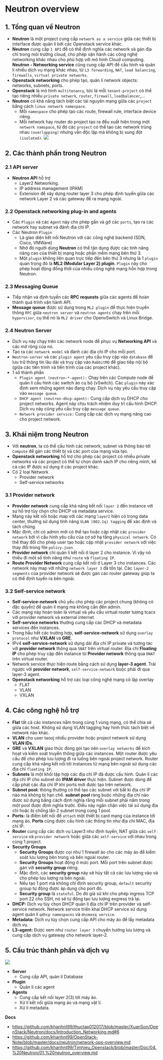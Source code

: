 # Neutron overview
## 1. Tổng quan về Neutron
- **Neutron** là một project cung cấp `network as a service` giữa các thiết bị interface được quản lí bởi các Openstack service khác.
- **Neutron** cung cấp `1 API` để có thể định nghĩa các network và gán địa chỉ trong môi trường cloud, cho phép vận hành các công nghệ networking khác nhau cho phù hợp với mô hình Cloud computing. **Neutron - Networking service** cũng cung cấp API để cấu hình và quản lí nhiều dịch vụ mạng khác nhau, từ `L3 forwarding`, `NAT`, `load balancing`, `firewalls`, `virtual private networks`.
- **Openstack networking** cho phép tạo, quản lí network objects: networks, subnets, ports.
- **Openstack** là mô hình `multitenancy`, tức là mỗi `tenant-project` có thể tạo riêng nhiều `private network`, `router`, `firewall`, `loadbalancer`,...
- **Neutron** có khả năng tách biệt các tài nguyên mạng giữa các `project` bằng cách `linux network namespace`.
  + Mỗi `namespace` cho phép tạo các route, firewall rule, interface device riêng.
  + Mỗi network hay router do project tạo ra đều xuất hiện trong một `network namspace`, từ đó các `project` có thể tạo các network trùng nhau `(overlapping)` nhưng vẫn độc lập mà không bị xung đột `(isolated)`.
![](https://github.com/khanhnt99/Timhieu_Openstack/raw/master/img/55.png)

## 2. Các thành phần trong Neutron
### 2.1 API server
- **Neutron API** hỗ trợ 
  + Layer2 Networking.
  + IP address management (IPAM)
  + Extension để xây dựng router layer 3 cho phép định tuyến giữa các network Layer 2 và các gateway để ra mạng ngoài.
### 2.2 Openstack networking plug-in and agents
- Các `Plugin` và các `Agent` này cho phép gắn và gỡ các `ports`, tạo ra các network hay subnet và đánh địa chỉ IP.
- Các Neutron `Plugin`
  + Là giao diện kết nối Neutron với các công nghệ backend (SDN, Cisco, VMWare)
  + Nhờ đó người dùng **Neutron** có thể tận dụng được các tính năng nâng cao của thiết bị mạng hoặc phần mềm mạng bên thứ 3.
  + Một `plugin` không liên quan trực tiếp đến bên thứ 3 nhưng là 1 `plugin` quan trọng đó là **ML2 (Modular Layer 2) plugin**. `Plugin` này cho phép hoạt động đồng thời của nhiều công nghệ mạng hỗn hợp trong Neutron.

### 2.3 Messaging Queue
- Tiếp nhận và định tuyến các **RPC requests** giữa các agents để hoàn thành quá trình vận hành API.
- **Message queue** được sử dụng trong `ML2 plugin` để thực hiện truyền thông `RPC` giữa `neutron server` và `neutron agents` chạy trên mỗi `hypervisor`, cụ thể nó là `ML2 driver` cho OpenvSwitch và Linux Bridge.

### 2.4 Neutron Server
- Dịch vụ này chạy trên các network node để phục vụ **Networking API** và các mở rộng của nó.
- Tạo ra các `network model` và đánh các địa chỉ IP cho mỗi port.
- `Neutron-server` và các `plugin agent` yêu cầu truy cập vào `database` để lưu trữ thông tin lâu dài và truy cập vào `RabbitMQ` để giao tiếp nội bộ (giữa các tiến trình và tiến trình của các project khác).
- 1 số thành phần
  + `Plugin agent (neutron-*-agent):` Chạy trên các Compute node để quản lí cấu hình các switch ảo cụ bộ (vSwitch). Các `plugin` này xác định xem những agent nào đang chạy. Dịch vụ này yêu cầu truy cập vào `message queue`.
  + `DHCP agent (neutron-dhcp-agent):` Cung cấp dịch vụ DHCP cho project networks. Agent này chịu trách nhiệm duy trì cấu hình DHCP. Dịch vụ này cũng yêu cầu truy cập `message queue`.
  + `Network provider service:` Cung cấp các dịch vụ mạng nâng cao cho project network. 
  
## 3. Khái niệm trong Neutron
- Với **neutron**, ta có thể cấu hình các network, subnet và thông báo tới `Compute` để gán các thiết bị và các port của mạng vừa tạo.
- **Openstack networking** hỗ  trợ cho phép các project có nhiều private networks và các project có thể tự chọn danh sách IP cho riêng mình, kể cả các IP được sử dụng ở các project khác.
- Có 2 loại Network
  + Provider network
  + Self-service networks

### 3.1 Provider network
- **Provider network** cung cấp khả năng kết nối `layer 2` đến instance với sự hỗ trợ tùy chọn cho DHCP và metadata service.
- Mạng này kết nối hoặc map với các mạng `layer2` hiện có trong data center, thường sử dụng tính năng `VLAN (802.1q) tagging` để xác định và tách chúng. 
- Mặc định, chỉ có admin mới có thể tạo hoặc cập nhật các `provider network` bởi vì cấu hình yêu cầu của cơ sở hạ tầng `physical network`. Có thể thay đổi cho phép user tạo hoặc cập nhật `provider network`  với việc thay đổi trong file `policy.json`.
- **Provider network** chỉ quản lí kết nối ở layer 2 cho instance. Vì vậy nó thiếu đi một số tính năng như `route` và `floating IP`. 
- **Route Provider Network** cung cấp kết nối ở Layer 3 cho instances. Các network này map với những `network layer 3` đã tồn tại. Các `layer-2 segments` của provider network sẽ được gán các router gateway giúp ta có thể định tuyến ra bên ngoài.

### 3.2 Self-service network
- **Self-service-network** chủ yếu cho phép các project chung (không có đặc quyền) để quản lí mạng mà không cần đến admin.
- Các mạng này hoàn toàn là virtual và yêu cầu virtual router tương tcacs với provider network và external internet.
- **Self-service networks** thường cung cấp các DHCP và metadata services đến instances.
- Trong hầu hết các trường hợp, **self-service-network** sử dụng `overlay protocol` như **VXLAN** và **GRE**.
- IPv4 **self-service-network** sử dụng dải địa chỉ IP private và tương tác với **provider network** thông qua `SNAT` trên virtual router. Địa chỉ **Floating IP** cho phép truy cập đến instance từ **Provider network** thông qua `DNAT` trên virtual router.
- Network service thực hiện route bằng cách sử dụng **layer-3 agent**. Trái ngược với **provider network**, `self-service-network` buộc phải đi qua layer-3 agent.
- **Openstack networking** hỗ trợ các loại công nghệ mạng cô lập overlay
  + FLAT 
  + VLAN
  + VXLAN

## 4. Các công nghệ hỗ trợ
- **Flat** tất cả các instances nằm trong cùng 1 vùng mạng, có thể chia sẻ giữa các host. Không sử dụng VLAN tagging hay hình thức tách biệt về network nào khác.
- **VLAN** cho user taooj nhiều provider hoặc project network sử dụng **VLAN IDs**. 
- **GRE** và **VXLAN** giao thức đóng gói tạo nên `overlay networks` để kích hoạt và kiểm soát truyền thông giữa các instances. Một router được yêu cầu để cho phép lưu lượng đi ra luồng bên ngoài project network. Router cung cấp khả năng kết nối tới instances từ mạng bên ngoài sử dụng các địa chỉ `floating IP`.
- **Subnets** là một khối tập hợp các địa chỉ IP đã được cấu hình. Quản lí các địa chỉ IP cho subnet do **IPAM driver** thực hiện. Subnet được dùng để cấp phát các địa chỉ IP khi ports mới được tạo trên network.
- **Subnet pool:** thông thường có thể tạo các subnet với bất kì địa chỉ IP nào mà không bị hạn chế.  **subnet pool** ràng buộc những địa chỉ nào được sử dụng bằng cách định nghĩa rằng mỗi subnet phải nằm trong một pool được định nghĩa trước. Điều này ngăn chặn việc tái sử dụng địa chỉ hoặc bị chồng lấn 2 subnet trong cùng 1 pool.
- **Ports:** là điểm kết nối để `attach` một thiết bị card mạng của instance tới mạng ảo. **Ports** cũng được cấu hình các thông tin như địa chỉ MAC, địa chỉ IP.
- **Router** cung cấp các dịch vụ Layer3 như định tuyến, NAT giữa các `self-service` và `provider network` hoặc giữa các `self-service` với nhau trong cùng 1 project.
- **Security Groups**
  + **Security Groups** được cọi như 1 firewall ảo cho các máy ảo để kiểm soát lưu lượng bên trong và bên ngoài router.
  + **Security Groups** hoạt động ở mức port. Mỗi port trên subnet được gán với **security group** riêng.
  + Mặc định, các **security group** này sẽ hủy tất cả các lưu lượng vào và cho phép lưu lượng ra bên ngoài.
  + Nếu tạo 1 port mà không chỉ định security group, `default` security group tự động được áp dụng cho port đó.
  + **Security group** là `stateful`. Do đó giả sử khi cho phép ingress TCP port 22 cho SSH, nó sẽ tự động tạo lưu lượng exgress trả lại.
- **DHCP:** Dịch vụ tùy chọn DHCP quản lí địa chỉ IP trên provider và self-service network. Network service triển khai DHCP service sử dụng agent quản lí `qdhcp namespaces` và `dnsmasq service`.
- **Metadata:** Dịch vụ tùy chọn cung cấp API cho máy ảo để lấy metadata dịch vụ.
- **L3-agent:** Được xem như `router layer 3` chuyển hướng lưu lượng và cung cấp dịch vụ gateway cho network layer-2.

## 5. Cấu trúc thành phần và dịch vụ
![](https://github.com/khanhnt99/OpenStack-Note/raw/master/docs/neutron/images/neutron-overview-2.png)
- **Server**
  + Cung cấp API, quản lí Database
- **Plugin**
  + Quản lí các agent
- **Agents**
  + Cung cấp kết nối layer 2(3) tới máy ảo.
  + Xử lí kết nối giữa mạng ảo và mạng vật lí.
  + Xử lí metadata. 


__Docs__
- https://github.com/khanhnt99/thuctap012017/blob/master/XuanSon/OpenStack/Neutron/docs/Introduction_Networking.md#6
- https://github.com/khanhnt99/OpenStack-Note/blob/master/docs/neutron/network-ops-overview.md
- https://github.com/khanhnt99/Timhieu_Openstack/blob/master/Doc/04.%20Neutron/01.%20neutron_overview.md